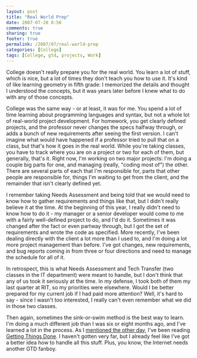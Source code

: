 ```yaml
---
layout: post
title: "Real World Prep"
date: 2007-07-28 0:56
comments: true
sharing: true
footer: true
permalink: /2007/07/real-world-prep
categories: [College]
tags: [College, gtd, projects, Work]
---
```

College doesn't really prepare you for the real world.  You learn a lot of stuff, which is nice, but a lot of times they don't teach you how to use it.  It's kind of like learning geometry in fifth grade: I memorized the details and thought I understood the concepts, but it was years later before I knew what to do with any of those concepts.

College was the same way - or at least, it was for me.  You spend a lot of time learning about programming languages and syntax, but not a whole lot of real-world project development.  For homework, you get clearly defined projects, and the professor never changes the specs halfway through, or adds a bunch of new requirements after seeing the first version.  I can't imagine what would have happened if a professor tried to pull that on a class, but that's how it goes in the real world.  While you're taking classes, you have to track where you are on a project or two for each of them, but generally, that's it.  Right now, I'm working on two major projects: I'm doing a couple big parts for one, and managing (really, "coding most of") the other.  There are several parts of each that I'm responsible for, parts that other people are responsible for, things I'm waiting to get from the client, and the remainder that isn't clearly defined yet.

I remember taking Needs Assessment and being told that we would need to know how to gather requirements and things like that, but I didn't really believe it at the time.  At the beginning of this year, I really didn't need to know how to do it - my manager or a senior developer would come to me with a fairly well-defined project to do, and I'd do it.  Sometimes it was changed after the fact or even partway through, but I got the set of requirements and wrote the code as specified.  More recently, I've been dealing directly with the client a lot more than I used to, and I'm doing a lot more project management than before.  I've got changes, new requirements, and bug reports coming in from three or four directions and need to manage the schedule for all of it.

In retrospect, this is what Needs Assessment and Tech Transfer (two classes in the IT department) were meant to handle, but I don't think that any of us took it seriously at the time.  In my defense, I took both of them my last quarter at RIT, so my priorities were elsewhere.  Would I be better prepared for my current job if I had paid more attention?  Well, it's hard to say - since I wasn't too interested, I really can't even remember what we did in those two classes.

Then again, sometimes the sink-or-swim method is the best way to learn.  I'm doing a much different job than I was six or eight months ago, and I've learned a lot in the process.  As I <a href="/2007/07/internet-savagery">mentioned the other day</a>, I've been reading <a href="http://www.amazon.com/gp/redirect.html%3FASIN=0142000280%26tag=ws%26lcode=xm2%26cID=2025%26ccmID=165953%26location=/o/ASIN/0142000280%253FSubscriptionId=0782RYY3QEFRPDXVN402">Getting Things Done</a>.  I haven't gotten very far, but I already feel like I've got a better idea how to handle all this stuff.  Plus, you know, the Internet needs another GTD fanboy.

